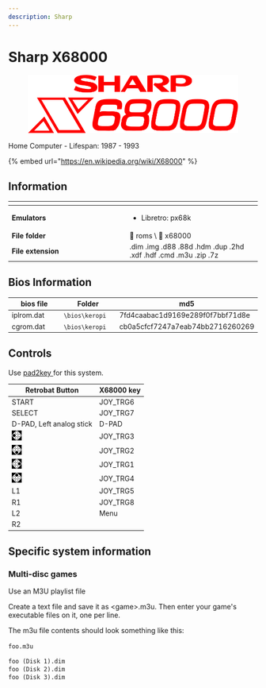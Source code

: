 ```yaml
---
description: Sharp
---
```


# Sharp X68000

<div align="left">

<figure><img src="https://raw.githubusercontent.com/fabricecaruso/es-theme-carbon/52ff37c9e265587d006945a2ba695b5a962b3a3d/art/logos/x68000.svg" alt=""><figcaption></figcaption></figure>

</div>

Home Computer - Lifespan: 1987 - 1993

{% embed url="https://en.wikipedia.org/wiki/X68000" %}

## Information

<table data-header-hidden><thead><tr><th width="224"></th><th></th></tr></thead><tbody><tr><td><strong>Emulators</strong></td><td><ul><li>Libretro: px68k</li></ul></td></tr><tr><td><strong>File folder</strong></td><td><span data-gb-custom-inline data-tag="emoji" data-code="1f4c2">📂</span> roms \ <span data-gb-custom-inline data-tag="emoji" data-code="1f4c2">📂</span> x68000</td></tr><tr><td><strong>File extension</strong></td><td>.dim .img .d88 .88d .hdm .dup .2hd .xdf .hdf .cmd .m3u .zip .7z</td></tr></tbody></table>

## Bios Information

<table><thead><tr><th width="224">bios file</th><th width="169">Folder</th><th>md5</th></tr></thead><tbody><tr><td>iplrom.dat</td><td><code>\bios\keropi</code></td><td>7fd4caabac1d9169e289f0f7bbf71d8e</td></tr><tr><td>cgrom.dat</td><td><code>\bios\keropi</code></td><td>cb0a5cfcf7247a7eab74bb2716260269</td></tr></tbody></table>

## Controls

Use [pad2key ](../../../../controllers/pad2key.md)for this system.

| Retrobat Button                                   | X68000 key |
| ------------------------------------------------- | ---------- |
| START                                             | JOY\_TRG6  |
| SELECT                                            | JOY\_TRG7  |
| D-PAD, Left analog stick                          | D-PAD      |
| ![](<../../../../.gitbook/assets/image (43).png>) | JOY\_TRG3  |
| ![](<../../../../.gitbook/assets/image (25).png>) | JOY\_TRG2  |
| ![](<../../../../.gitbook/assets/image (11).png>) | JOY\_TRG1  |
| ![](<../../../../.gitbook/assets/image (45).png>) | JOY\_TRG4  |
| L1                                                | JOY\_TRG5  |
| R1                                                | JOY\_TRG8  |
| L2                                                | Menu       |
| R2                                                |            |

## Specific system information

### Multi-disc games

Use an M3U playlist file

Create a text file and save it as \<game>.m3u. Then enter your game's executable files on it, one per line.&#x20;

The m3u file contents should look something like this:

`foo.m3u`

```
foo (Disk 1).dim
foo (Disk 2).dim
foo (Disk 3).dim
```
